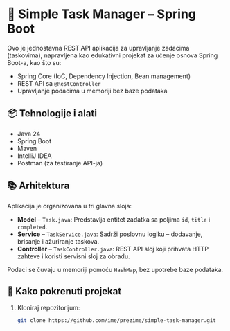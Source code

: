 # 📝 Simple Task Manager – Spring Boot

Ovo je jednostavna REST API aplikacija za upravljanje zadacima (taskovima), napravljena kao edukativni projekat za učenje osnova Spring Boot-a, kao što su:

- Spring Core (IoC, Dependency Injection, Bean management)
- REST API sa `@RestController`
- Upravljanje podacima u memoriji bez baze podataka

## 📦 Tehnologije i alati

- Java 24
- Spring Boot
- Maven
- IntelliJ IDEA
- Postman (za testiranje API-ja)

## 📚 Arhitektura

Aplikacija je organizovana u tri glavna sloja:

- **Model** – `Task.java`: Predstavlja entitet zadatka sa poljima `id`, `title` i `completed`.
- **Service** – `TaskService.java`: Sadrži poslovnu logiku – dodavanje, brisanje i ažuriranje taskova.
- **Controller** – `TaskController.java`: REST API sloj koji prihvata HTTP zahteve i koristi servisni sloj za obradu.

Podaci se čuvaju u memoriji pomoću `HashMap`, bez upotrebe baze podataka.

## 🚀 Kako pokrenuti projekat

1. Kloniraj repozitorijum:
   ```bash
   git clone https://github.com/ime/prezime/simple-task-manager.git
